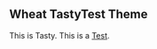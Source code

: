 Wheat TastyTest Theme
-----------------------

This is Tasty. This is a [Test](http://mklabs.github.com/wheats/tastytest/).